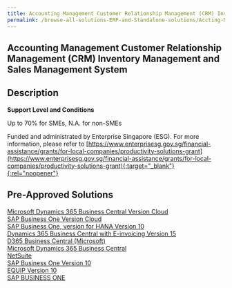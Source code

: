 ```yaml
---
title: Accounting Management Customer Relationship Management (CRM) Inventory Management and Sales Management System
permalink: /browse-all-solutions-ERP-and-Standalone-solutions/Accting-Mgmt--CRM--Inventory-Mgmt-and-Sales-Mgmt-System
---
```


## Accounting Management Customer Relationship Management (CRM) Inventory Management and Sales Management System
## Description

**Support Level and Conditions**

Up to 70% for SMEs, N.A. for non-SMEs

Funded and administrated by Enterprise Singapore (ESG). For more information, please refer to
[https://www.enterprisesg.gov.sg/financial-assistance/grants/for-local-companies/productivity-solutions-grant](https://www.enterprisesg.gov.sg/financial-assistance/grants/for-local-companies/productivity-solutions-grant){:target="_blank"}{:rel="noopener"}

## Pre-Approved Solutions

<a href='/productivity-solutions-grant/solutionrepo/solution114' target='_blank'>Microsoft Dynamics 365 Business Central Version Cloud</a><br>
<a href='/productivity-solutions-grant/solutionrepo/solution120' target='_blank'>SAP Business One Version Cloud</a><br>
<a href='/productivity-solutions-grant/solutionrepo/solution471' target='_blank'>SAP Business One, version for HANA Version 10</a><br>
<a href='/productivity-solutions-grant/solutionrepo/solution1100' target='_blank'>Dynamics 365 Business Central with E-invoicing Version 15 </a><br>
<a href='/productivity-solutions-grant/solutionrepo/solution1540' target='_blank'>D365 Business Central (Microsoft)</a><br>
<a href='/productivity-solutions-grant/solutionrepo/solution1541' target='_blank'>Microsoft Dynamics 365 Business Central</a><br>
<a href='/productivity-solutions-grant/solutionrepo/solution1854' target='_blank'>NetSuite</a><br>
<a href='/productivity-solutions-grant/solutionrepo/solution1993' target='_blank'>SAP Business One Version 10</a><br>
<a href='/productivity-solutions-grant/solutionrepo/solution2041' target='_blank'>EQUIP Version 10</a><br>
<a href='/productivity-solutions-grant/solutionrepo/solution2874' target='_blank'>SAP BUSINESS ONE</a><br>
